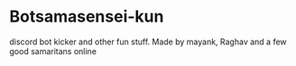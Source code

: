 # Botsamasensei-kun
discord bot kicker and other fun stuff. Made by mayank, Raghav and a few good samaritans online 
